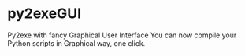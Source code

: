 py2exeGUI
=========

Py2exe with fancy Graphical User Interface
You can now compile your Python scripts in Graphical way, one click.
